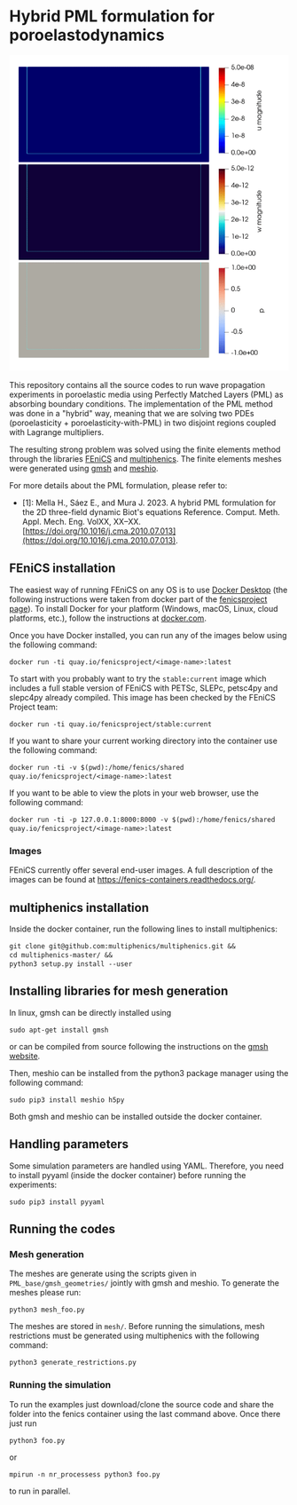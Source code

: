 # Hybrid PML formulation for poroelastodynamics
![alt text](media/Experiment_1_HybridPML.gif)

This repository contains all the source codes to run wave propagation experiments in poroelastic media using Perfectly Matched Layers (PML) as absorbing boundary conditions. The implementation of the PML method was done in a "hybrid" way, meaning that we are solving two PDEs (poroelasticity + poroelasticity-with-PML) in two disjoint regions coupled with Lagrange multipliers.

The resulting strong problem was solved using the finite elements method through the libraries [FEniCS](https://fenicsproject.org/) and [multiphenics](https://github.com/multiphenics/multiphenics). The finite elements meshes were generated using [gmsh](https://www.gmsh.info/) and [meshio](https://github.com/nschloe/meshio).

For more details about the PML formulation, please refer to:

- [1]: Mella H., Sáez E., and Mura J. 2023. A hybrid PML formulation for the 2D three-field dynamic Biot's equations
Reference. Comput. Meth. Appl. Mech. Eng. VolXX, XX–XX. [https://doi.org/10.1016/j.cma.2010.07.013](https://doi.org/10.1016/j.cma.2010.07.013).


## FEniCS installation
The easiest way of running FEniCS on any OS is to use
[Docker Desktop](https://hub.docker.com/?overlay=onboarding) (the following
instructions were taken from docker part of the [fenicsproject page](https://bitbucket.org/fenics-project/docker/src/master/)).
To install Docker for your platform (Windows, macOS, Linux, cloud
platforms, etc.), follow the instructions at
[docker.com](https://docs.docker.com/engine/getstarted/step_one/).

Once you have Docker installed, you can run any of the images below
using the following command:

    docker run -ti quay.io/fenicsproject/<image-name>:latest

To start with you probably want to try the `stable:current` image
which includes a full stable version of FEniCS with PETSc, SLEPc,
petsc4py and slepc4py already compiled. This image has been checked by
the FEniCS Project team:

    docker run -ti quay.io/fenicsproject/stable:current

If you want to share your current working directory into the container
use the following command:

    docker run -ti -v $(pwd):/home/fenics/shared quay.io/fenicsproject/<image-name>:latest
    
If you want to be able to view the plots in your web browser, use the following
command:

    docker run -ti -p 127.0.0.1:8000:8000 -v $(pwd):/home/fenics/shared quay.io/fenicsproject/<image-name>:latest

### Images

FEniCS currently offer several end-user images. A full description of
the images can be found at https://fenics-containers.readthedocs.org/.

## multiphenics installation
Inside the docker container, run the following lines to install multiphenics:

    git clone git@github.com:multiphenics/multiphenics.git &&
    cd multiphenics-master/ &&
    python3 setup.py install --user

## Installing libraries for mesh generation
In linux, gmsh can be directly installed using
    
    sudo apt-get install gmsh

or can be compiled from source following the instructions on the [gmsh website](https://www.gmsh.info/).

Then, meshio can be installed from the python3 package manager using the following command:

    sudo pip3 install meshio h5py

Both gmsh and meshio can be installed outside the docker container.

## Handling parameters
Some simulation parameters are handled using YAML. Therefore, you need to install pyyaml (inside the docker container) before running the experiments:

    sudo pip3 install pyyaml

## Running the codes
### Mesh generation
The meshes are generate using the scripts given in ```PML_base/gmsh_geometries/``` jointly with gmsh and meshio. To generate the meshes please run:

    python3 mesh_foo.py

The meshes are stored in ```mesh/```. Before running the simulations, mesh restrictions must be generated using multiphenics with the following command:

    python3 generate_restrictions.py

### Running the simulation
To run the examples just download/clone the source code and share the folder into the fenics container using the last command above. Once there just run
    
    python3 foo.py    

or

    mpirun -n nr_processess python3 foo.py    

to run in parallel.
